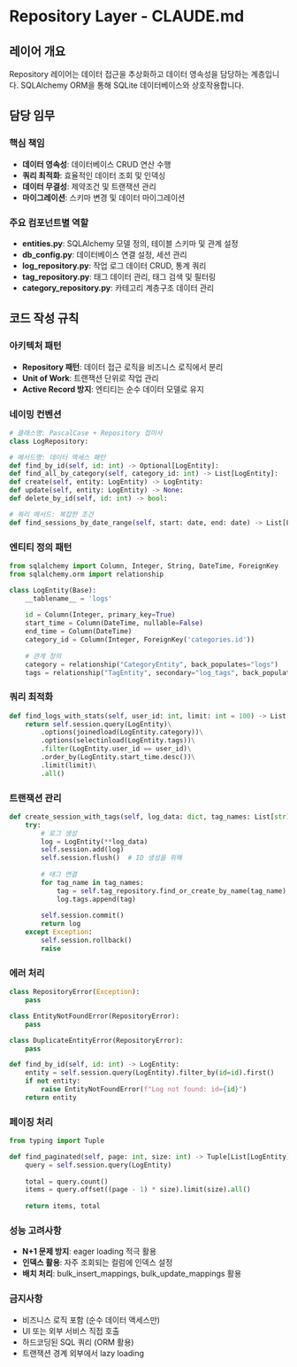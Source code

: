 # Repository Layer - CLAUDE.md

## 레이어 개요
Repository 레이어는 데이터 접근을 추상화하고 데이터 영속성을 담당하는 계층입니다. SQLAlchemy ORM을 통해 SQLite 데이터베이스와 상호작용합니다.

## 담당 임무

### 핵심 책임
- **데이터 영속성**: 데이터베이스 CRUD 연산 수행
- **쿼리 최적화**: 효율적인 데이터 조회 및 인덱싱
- **데이터 무결성**: 제약조건 및 트랜잭션 관리
- **마이그레이션**: 스키마 변경 및 데이터 마이그레이션

### 주요 컴포넌트별 역할
- **entities.py**: SQLAlchemy 모델 정의, 테이블 스키마 및 관계 설정
- **db_config.py**: 데이터베이스 연결 설정, 세션 관리
- **log_repository.py**: 작업 로그 데이터 CRUD, 통계 쿼리
- **tag_repository.py**: 태그 데이터 관리, 태그 검색 및 필터링
- **category_repository.py**: 카테고리 계층구조 데이터 관리

## 코드 작성 규칙

### 아키텍처 패턴
- **Repository 패턴**: 데이터 접근 로직을 비즈니스 로직에서 분리
- **Unit of Work**: 트랜잭션 단위로 작업 관리
- **Active Record 방지**: 엔티티는 순수 데이터 모델로 유지

### 네이밍 컨벤션
```python
# 클래스명: PascalCase + Repository 접미사
class LogRepository:

# 메서드명: 데이터 액세스 패턴
def find_by_id(self, id: int) -> Optional[LogEntity]:
def find_all_by_category(self, category_id: int) -> List[LogEntity]:
def create(self, entity: LogEntity) -> LogEntity:
def update(self, entity: LogEntity) -> None:
def delete_by_id(self, id: int) -> bool:

# 쿼리 메서드: 복잡한 조건
def find_sessions_by_date_range(self, start: date, end: date) -> List[LogEntity]:
```

### 엔티티 정의 패턴
```python
from sqlalchemy import Column, Integer, String, DateTime, ForeignKey
from sqlalchemy.orm import relationship

class LogEntity(Base):
    __tablename__ = 'logs'
    
    id = Column(Integer, primary_key=True)
    start_time = Column(DateTime, nullable=False)
    end_time = Column(DateTime)
    category_id = Column(Integer, ForeignKey('categories.id'))
    
    # 관계 정의
    category = relationship("CategoryEntity", back_populates="logs")
    tags = relationship("TagEntity", secondary="log_tags", back_populates="logs")
```

### 쿼리 최적화
```python
def find_logs_with_stats(self, user_id: int, limit: int = 100) -> List[LogEntity]:
    return self.session.query(LogEntity)\
        .options(joinedload(LogEntity.category))\
        .options(selectinload(LogEntity.tags))\
        .filter(LogEntity.user_id == user_id)\
        .order_by(LogEntity.start_time.desc())\
        .limit(limit)\
        .all()
```

### 트랜잭션 관리
```python
def create_session_with_tags(self, log_data: dict, tag_names: List[str]) -> LogEntity:
    try:
        # 로그 생성
        log = LogEntity(**log_data)
        self.session.add(log)
        self.session.flush()  # ID 생성을 위해
        
        # 태그 연결
        for tag_name in tag_names:
            tag = self.tag_repository.find_or_create_by_name(tag_name)
            log.tags.append(tag)
        
        self.session.commit()
        return log
    except Exception:
        self.session.rollback()
        raise
```

### 에러 처리
```python
class RepositoryError(Exception):
    pass

class EntityNotFoundError(RepositoryError):
    pass

class DuplicateEntityError(RepositoryError):
    pass

def find_by_id(self, id: int) -> LogEntity:
    entity = self.session.query(LogEntity).filter_by(id=id).first()
    if not entity:
        raise EntityNotFoundError(f"Log not found: id={id}")
    return entity
```

### 페이징 처리
```python
from typing import Tuple

def find_paginated(self, page: int, size: int) -> Tuple[List[LogEntity], int]:
    query = self.session.query(LogEntity)
    
    total = query.count()
    items = query.offset((page - 1) * size).limit(size).all()
    
    return items, total
```

### 성능 고려사항
- **N+1 문제 방지**: eager loading 적극 활용
- **인덱스 활용**: 자주 조회되는 컬럼에 인덱스 설정
- **배치 처리**: bulk_insert_mappings, bulk_update_mappings 활용

### 금지사항
- 비즈니스 로직 포함 (순수 데이터 액세스만)
- UI 또는 외부 서비스 직접 호출
- 하드코딩된 SQL 쿼리 (ORM 활용)
- 트랜잭션 경계 외부에서 lazy loading